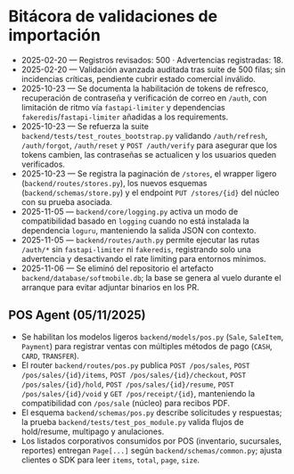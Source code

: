 # Bitácora de validaciones de importación

- 2025-02-20 — Registros revisados: 500 · Advertencias registradas: 18.
- 2025-02-20 — Validación avanzada auditada tras suite de 500 filas; sin incidencias críticas, pendiente cubrir estado comercial inválido.
- 2025-10-23 — Se documenta la habilitación de tokens de refresco, recuperación de contraseña y verificación de correo en `/auth`, con limitación de ritmo vía `fastapi-limiter` y dependencias `fakeredis`/`fastapi-limiter` añadidas a los requirements.
- 2025-10-23 — Se refuerza la suite `backend/tests/test_routes_bootstrap.py` validando `/auth/refresh`, `/auth/forgot`, `/auth/reset` y `POST /auth/verify` para asegurar que los tokens cambien, las contraseñas se actualicen y los usuarios queden verificados.
- 2025-10-23 — Se registra la paginación de `/stores`, el wrapper ligero (`backend/routes/stores.py`), los nuevos esquemas (`backend/schemas/store.py`) y el endpoint `PUT /stores/{id}` del núcleo con su prueba asociada.
- 2025-11-05 — `backend/core/logging.py` activa un modo de compatibilidad basado en `logging` cuando no está instalada la dependencia `loguru`, manteniendo la salida JSON con contexto.
- 2025-11-05 — `backend/routes/auth.py` permite ejecutar las rutas `/auth/*` sin `fastapi-limiter` ni `fakeredis`, registrando solo una advertencia y desactivando el rate limiting para entornos mínimos.
- 2025-11-06 — Se eliminó del repositorio el artefacto `backend/database/softmobile.db`; la base se genera al vuelo durante el arranque para evitar adjuntar binarios en los PR.

## POS Agent (05/11/2025)

- Se habilitan los modelos ligeros `backend/models/pos.py` (`Sale`, `SaleItem`, `Payment`) para registrar ventas con múltiples métodos de pago (`CASH`, `CARD`, `TRANSFER`).
- El router `backend/routes/pos.py` publica `POST /pos/sales`, `POST /pos/sales/{id}/items`, `POST /pos/sales/{id}/checkout`, `POST /pos/sales/{id}/hold`, `POST /pos/sales/{id}/resume`, `POST /pos/sales/{id}/void` y `GET /pos/receipt/{id}`, manteniendo la compatibilidad con `/pos/sale` (núcleo) para recibos PDF.
- El esquema `backend/schemas/pos.py` describe solicitudes y respuestas; la prueba `backend/tests/test_pos_module.py` valida flujos de hold/resume, multipago y anulaciones.
- Los listados corporativos consumidos por POS (inventario, sucursales, reportes) entregan `Page[...]` según `backend/schemas/common.py`; ajusta clientes o SDK para leer `items`, `total`, `page`, `size`.
